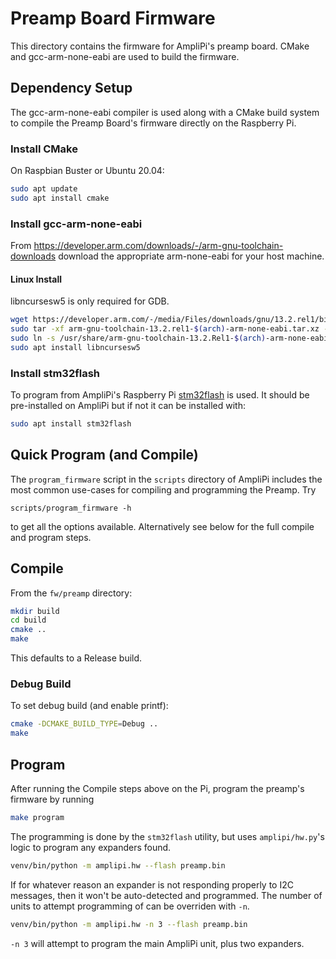 # Preamp Board Firmware

This directory contains the firmware for AmpliPi's preamp board.
CMake and gcc-arm-none-eabi are used to build the firmware.

## Dependency Setup

The gcc-arm-none-eabi compiler is used along with a CMake build system
to compile the Preamp Board's firmware directly on the Raspberry Pi.

### Install CMake

On Raspbian Buster or Ubuntu 20.04:

```sh
sudo apt update
sudo apt install cmake
```

### Install gcc-arm-none-eabi

From <https://developer.arm.com/downloads/-/arm-gnu-toolchain-downloads>
download the appropriate arm-none-eabi for your host machine.

#### Linux Install

libncursesw5 is only required for GDB.

```sh
wget https://developer.arm.com/-/media/Files/downloads/gnu/13.2.rel1/binrel/arm-gnu-toolchain-13.2.rel1-$(arch)-arm-none-eabi.tar.xz
sudo tar -xf arm-gnu-toolchain-13.2.rel1-$(arch)-arm-none-eabi.tar.xz -C /usr/share
sudo ln -s /usr/share/arm-gnu-toolchain-13.2.Rel1-$(arch)-arm-none-eabi/bin/arm-none-eabi-* /usr/bin
sudo apt install libncursesw5
```

### Install stm32flash

To program from AmpliPi's Raspberry Pi
[stm32flash](https://sourceforge.net/p/stm32flash) is used.
It should be pre-installed on AmpliPi but if not it can be installed with:

```sh
sudo apt install stm32flash
```

## Quick Program (and Compile)
The `program_firmware` script in the `scripts` directory of AmpliPi
includes the most common use-cases for compiling and programming the Preamp.
Try
```
scripts/program_firmware -h
```
to get all the options available.
Alternatively see below for the full compile and program steps.

## Compile
From the `fw/preamp` directory:
```sh
mkdir build
cd build
cmake ..
make
```

This defaults to a Release build.

### Debug Build
To set debug build (and enable printf):
```sh
cmake -DCMAKE_BUILD_TYPE=Debug ..
make
```

## Program
After running the Compile steps above on the Pi,
program the preamp's firmware by running
```sh
make program
```

The programming is done by the `stm32flash` utility, but uses
`amplipi/hw.py`'s logic to program any expanders found.
```sh
venv/bin/python -m amplipi.hw --flash preamp.bin
```

If for whatever reason an expander is not responding properly to I2C messages,
then it won't be auto-detected and programmed.
The number of units to attempt programming of can be overriden with `-n`.
```sh
venv/bin/python -m amplipi.hw -n 3 --flash preamp.bin
```
`-n 3` will attempt to program the main AmpliPi unit, plus two expanders.
